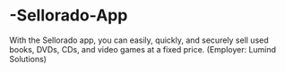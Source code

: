 # -Sellorado-App
With the Sellorado app, you can easily, quickly, and securely sell used books, DVDs, CDs, and video games at a fixed price. (Employer: Lumind Solutions)
